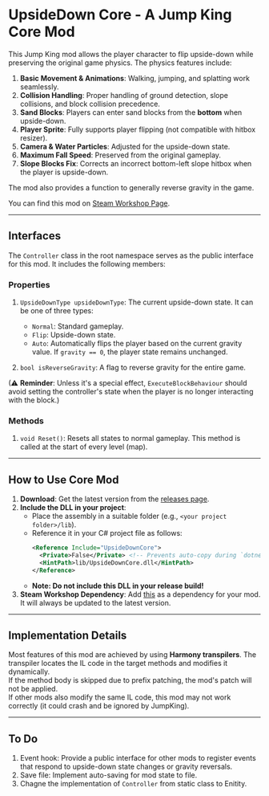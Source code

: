 # UpsideDown Core - A Jump King Core Mod

This Jump King mod allows the player character to flip upside-down while preserving the original game physics. The physics features include:

1. **Basic Movement & Animations**: Walking, jumping, and splatting work seamlessly.
2. **Collision Handling**: Proper handling of ground detection, slope collisions, and block collision precedence.
3. **Sand Blocks**: Players can enter sand blocks from the **bottom** when upside-down.
4. **Player Sprite**: Fully supports player flipping (not compatible with hitbox resizer).
5. **Camera & Water Particles**: Adjusted for the upside-down state.
6. **Maximum Fall Speed**: Preserved from the original gameplay.
7. **Slope Blocks Fix**: Corrects an incorrect bottom-left slope hitbox when the player is upside-down.

The mod also provides a function to generally reverse gravity in the game.

You can find this mod on [Steam Workshop Page](https://steamcommunity.com/sharedfiles/filedetails/?id=3410235901).

---

## Interfaces

The `Controller` class in the root namespace serves as the public interface for this mod. It includes the following members:

### Properties

1. `UpsideDownType upsideDownType`: The current upside-down state. It can be one of three types:

   - `Normal`: Standard gameplay.
   - `Flip`: Upside-down state.
   - `Auto`: Automatically flips the player based on the current gravity value. If `gravity == 0`, the player state remains unchanged.

2. `bool isReverseGravity`: A flag to reverse gravity for the entire game.

(⚠ **Reminder**: Unless it's a special effect, `ExecuteBlockBehaviour` should avoid setting the controller's state when the player is no longer interacting with the block.)

### Methods

1. `void Reset()`: Resets all states to normal gameplay. This method is called at the start of every level (map).

---

## How to Use Core Mod

1. **Download**: Get the latest version from the [releases page](https://github.com/JeFi-314/JumpKing-UpsideDownCore/releases).
2. **Include the DLL in your project**:
   - Place the assembly in a suitable folder (e.g., `<your project folder>/lib`).
   - Reference it in your C# project file as follows:
     ```xml
     <Reference Include="UpsideDownCore">
       <Private>False</Private> <!-- Prevents auto-copy during `dotnet build` -->
       <HintPath>lib/UpsideDownCore.dll</HintPath>
     </Reference>
     ```
   - **Note: Do not include this DLL in your release build!**
3. **Steam Workshop Dependency**: Add [this](https://steamcommunity.com/sharedfiles/filedetails/?id=3410235901) as a dependency for your mod. It will always be updated to the latest version.

---

## Implementation Details

Most features of this mod are achieved by using **Harmony transpilers**. The transpiler locates the IL code in the target methods and modifies it dynamically.  
If the method body is skipped due to prefix patching, the mod's patch will not be applied.  
If other mods also modify the same IL code, this mod may not work correctly (it could crash and be ignored by JumpKing).  

---

## To Do

1. Event hook: Provide a public interface for other mods to register events that respond to upside-down state changes or gravity reversals.
2. Save file: Implement auto-saving for mod state to file.
3. Chagne the implementation of `Controller` from static class to Enitity.

